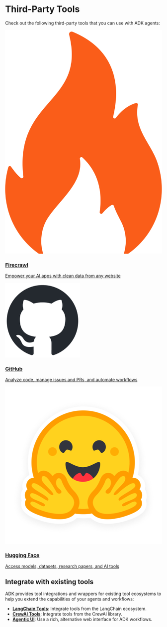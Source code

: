 # Third-Party Tools

Check out the following third-party tools that you can use with ADK agents:

<div class="tool-card-grid">

  <a href="/adk-docs/tools/third-party/firecrawl/" class="tool-card">
    <div class="tool-card-image-wrapper">
      <img src="../../assets/firecrawl.png" alt="Firecrawl">
    </div>
    <div class="tool-card-content">
      <h3>Firecrawl</h4>
      <p>Empower your AI apps with clean data from any website</p>
    </div>
  </a>

  <a href="/adk-docs/tools/third-party/github/" class="tool-card">
    <div class="tool-card-image-wrapper">
      <img src="../../assets/tools-github.png" alt="GitHub">
    </div>
    <div class="tool-card-content">
      <h3>GitHub</h3>
      <p>Analyze code, manage issues and PRs, and automate workflows</p>
    </div>
  </a>

  <a href="/adk-docs/tools/third-party/hugging-face/" class="tool-card">
    <div class="tool-card-image-wrapper">
      <img src="../../assets/tools-hugging-face.png" alt="Hugging Face">
    </div>
    <div class="tool-card-content">
      <h3>Hugging Face</h3>
      <p>Access models, datasets, research papers, and AI tools</p>
    </div>
  </a>

</div>

## Integrate with existing tools

ADK provides tool integrations and wrappers for existing tool ecosystems
to help you extend the capabilities of your agents and workflows:

*   **[LangChain Tools](/adk-docs/tools/third-party/langchain/)**:
    Integrate tools from the LangChain ecosystem.
*   **[CrewAI Tools](/adk-docs/tools/third-party/crewai/)**:
    Integrate tools from the CrewAI library.
*   **[Agentic UI](/adk-docs/tools/third-party/ag-ui/)**:
    Use a rich, alternative web interface for ADK workflows.
